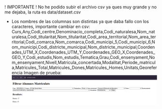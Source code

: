 ! IMPORTANTE !
No he podido subir el archivo csv ya ques muy grande y no me dejaba, la ruta es data/dataset.csv
- Los nombres de las columnas son distintas ya que daba fallo con los caracteres, importante cambiar en csv: 
Curs,Any,Codi_centre,Denominacio_completa,Codi_naturalesa,Nom_naturalesa,Codi_titularitat,Nom_titularitat,Codi_area_territorial,Nom_area_territorial,Codi_comarca,Nom_comarca,Codi_municipi_5,Codi_municipi_6,Nom_municipi,Codi_districte_municipal,Nom_districte_municipal,Coordenades_UTM_X,Coordenades_UTM_Y,Coordenades_GEO_X,Coordenades_GEO_Y,Codi_estudis,Nom_estudis,Tematica,Grau,Codi_ensenyament,Nom_ensenyament,Nivell,Matricula_concertada,Modalitat,Periode_matricula,Matricules_Total,Matricules_Dones,Matricules_Homes,Unitats,Georeferencia
Imagen de prueba: 
![alt text](image.png)
